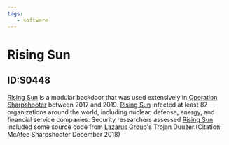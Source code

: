 ```yaml
---
tags:
   - software
---
```

# Rising Sun
## ID:S0448
[Rising Sun](/mitre/software/S0448) is a modular backdoor that was used extensively in [Operation Sharpshooter](/mitre/campaigns/C0013) between 2017 and 2019. [Rising Sun](/mitre/software/S0448) infected at least 87 organizations around the world, including nuclear, defense, energy, and financial service companies. Security researchers assessed [Rising Sun](/mitre/software/S0448) included some source code from [Lazarus Group](/mitre/groups/G0032)'s Trojan Duuzer.(Citation: McAfee Sharpshooter December 2018)
